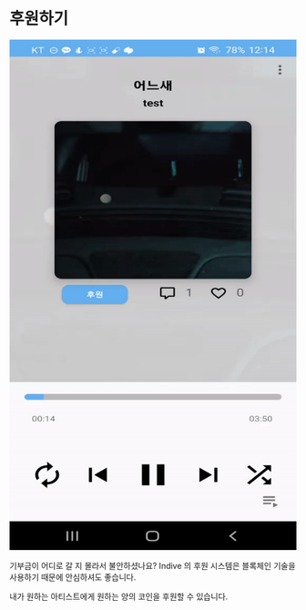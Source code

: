 # 후원하기

<div align="center">
    <img src="../gif/donate.gif"/>
</div>

기부금이 어디로 갈 지 몰라서 불안하셨나요? Indive 의 후원 시스템은 블록체인 기술을 사용하기 때문에 안심하셔도 좋습니다.

내가 원하는 아티스트에게 원하는 양의 코인을 후원할 수 있습니다.
